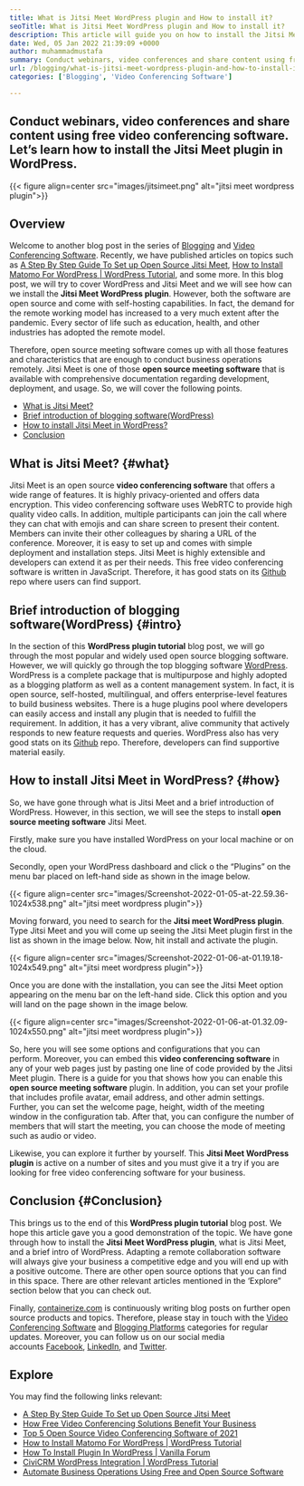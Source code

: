 ```yaml
---
title: What is Jitsi Meet WordPress plugin and How to install it?
seoTitle: What is Jitsi Meet WordPress plugin and How to install it?
description: This article will guide you on how to install the Jitsi Meet WordPress plugin. Jitsi Meet is an open-source video conferencing software with powerful features.
date: Wed, 05 Jan 2022 21:39:09 +0000
author: muhammadmustafa
summary: Conduct webinars, video conferences and share content using free video conferencing software. Let’s learn how to install the Jitsi Meet plugin in WordPress.
url: /blogging/what-is-jitsi-meet-wordpress-plugin-and-how-to-install-it/
categories: ['Blogging', 'Video Conferencing Software']

---
```

## Conduct webinars, video conferences and share content using free video conferencing software. Let’s learn how to install the Jitsi Meet plugin in WordPress.

{{< figure align=center src="images/jitsimeet.png" alt="jitsi meet wordpress plugin">}}  

## Overview

Welcome to another blog post in the series of [Blogging][1] and [Video Conferencing Software][2]. Recently, we have published articles on topics such as [A Step By Step Guide To Set up Open Source Jitsi Meet][3], [How to Install Matomo For WordPress | WordPress Tutorial][4], and some more. In this blog post, we will try to cover WordPress and Jitsi Meet and we will see how can we install the **Jitsi Meet WordPress plugin**. However, both the software are open source and come with self-hosting capabilities. In fact, the demand for the remote working model has increased to a very much extent after the pandemic. Every sector of life such as education, health, and other industries has adopted the remote model. 

Therefore, open source meeting software comes up with all those features and characteristics that are enough to conduct business operations remotely. Jitsi Meet is one of those **open source meeting software** that is available with comprehensive documentation regarding development, deployment, and usage. So, we will cover the following points.

  * [What is Jitsi Meet?][5]
  * [Brief introduction of blogging software(WordPress)][6]
  * [How to install Jitsi Meet in WordPress?][7]
  * [Conclusion][8] 

## What is Jitsi Meet? {#what}

Jitsi Meet is an open source **video conferencing software** that offers a wide range of features. It is highly privacy-oriented and offers data encryption. This video conferencing software uses WebRTC to provide high quality video calls. In addition, multiple participants can join the call where they can chat with emojis and can share screen to present their content. Members can invite their other colleagues by sharing a URL of the conference. Moreover, it is easy to set up and comes with simple deployment and installation steps. Jitsi Meet is highly extensible and developers can extend it as per their needs. This free video conferencing software is written in JavaScript. Therefore, it has good stats on its [Github][9] repo where users can find support. 

## Brief introduction of blogging software(WordPress) {#intro}

In the section of this **WordPress plugin tutorial** blog post, we will go through the most popular and widely used open source blogging software. However, we will quickly go through the top blogging software [WordPress][10]. WordPress is a complete package that is multipurpose and highly adopted as a blogging platform as well as a content management system. In fact, it is open source, self-hosted, multilingual, and offers enterprise-level features to build business websites. There is a huge plugins pool where developers can easily access and install any plugin that is needed to fulfill the requirement. In addition, it has a very vibrant, alive community that actively responds to new feature requests and queries. WordPress also has very good stats on its [Github][11] repo. Therefore, developers can find supportive material easily. 

## How to install Jitsi Meet in WordPress? {#how}

So, we have gone through what is Jitsi Meet and a brief introduction of WordPress. However, in this section, we will see the steps to install **open source meeting software** Jitsi Meet. 

Firstly, make sure you have installed WordPress on your local machine or on the cloud. 

Secondly, open your WordPress dashboard and click o the “Plugins” on the menu bar placed on left-hand side as shown in the image below.

{{< figure align=center src="images/Screenshot-2022-01-05-at-22.59.36-1024x538.png" alt="jitsi meet wordpress plugin">}}  

Moving forward, you need to search for the **Jitsi meet WordPress plugin**. Type Jitsi Meet and you will come up seeing the Jitsi Meet plugin first in the list as shown in the image below. Now, hit install and activate the plugin. 

{{< figure align=center src="images/Screenshot-2022-01-06-at-01.19.18-1024x549.png" alt="jitsi meet wordpress plugin">}}  

Once you are done with the installation, you can see the Jitsi Meet option appearing on the menu bar on the left-hand side. Click this option and you will land on the page shown in the image below. 

{{< figure align=center src="images/Screenshot-2022-01-06-at-01.32.09-1024x550.png" alt="jitsi meet wordpress plugin">}}  

So, here you will see some options and configurations that you can perform. Moreover, you can embed this **video conferencing software** in any of your web pages just by pasting one line of code provided by the Jitsi Meet plugin. There is a guide for you that shows how you can enable this **open source meeting software** plugin. In addition, you can set your profile that includes profile avatar, email address, and other admin settings. Further, you can set the welcome page, height, width of the meeting window in the configuration tab. After that, you can configure the number of members that will start the meeting, you can choose the mode of meeting such as audio or video. 

Likewise, you can explore it further by yourself. This **Jitsi Meet WordPress plugin** is active on a number of sites and you must give it a try if you are looking for free video conferencing software for your business.

## Conclusion {#Conclusion}

This brings us to the end of this **WordPress plugin tutorial** blog post. We hope this article gave you a good demonstration of the topic. We have gone through how to install the **Jitsi Meet WordPress plugin**, what is Jitsi Meet, and a brief intro of WordPress. Adapting a remote collaboration software will always give your business a competitive edge and you will end up with a positive outcome. There are other open source options that you can find in this space. There are other relevant articles mentioned in the ‘Explore” section below that you can check out. 

Finally, [containerize.com][12] is continuously writing blog posts on further open source products and topics. Therefore, please stay in touch with the [Video Conferencing Software][13] and [Blogging Platforms][14] categories for regular updates. Moreover, you can follow us on our social media accounts [Facebook][15], [LinkedIn][16], and [Twitter][17].

## Explore

You may find the following links relevant:

  * [A Step By Step Guide To Set up Open Source Jitsi Meet][3]
  * [How Free Video Conferencing Solutions Benefit Your Business][18]
  * [Top 5 Open Source Video Conferencing Software of 2021][19]
  * [How to Install Matomo For WordPress | WordPress Tutorial][20]
  * [How To Install Plugin In WordPress | Vanilla Forum][21]
  * [CiviCRM WordPress Integration | WordPress Tutorial][22]
  * [Automate Business Operations Using Free and Open Source Software][23]

 [1]: https://blog.containerize.com/category/blogging/
 [2]: https://blog.containerize.com/category/video-conferencing-software/
 [3]: https://blog.containerize.com/2020/11/19/how-to-set-up-open-source-jitsi-meet/
 [4]: http://how%20to%20install%20matomo%20for%20wordpress%20%7C%20wordpress%20tutorial/
 [5]: #what
 [6]: #intro
 [7]: #how
 [8]: #Conclusion
 [9]: https://github.com/jitsi/jitsi-meet
 [10]: https://products.containerize.com/blogging/wordpress/
 [11]: https://github.com/wordpress/
 [12]: https://www.containerize.com/
 [13]: https://products.containerize.com/video-conferencing/
 [14]: https://products.containerize.com/blogging/
 [15]: https://web.facebook.com/containerize
 [16]: https://www.linkedin.com/company/containerize/
 [17]: https://twitter.com/containerize_co
 [18]: https://blog.containerize.com/2020/11/13/how-free-video-conferencing-solution-benefits-your-business/
 [19]: https://blog.containerize.com/2021/01/22/top-5-open-source-video-conferencing-software-of-2021/
 [20]: #
 [21]: https://blog.containerize.com/2021/01/13/how-to-a-install-plugin-in-wordpress-vanilla-forum/
 [22]: https://blog.containerize.com/2020/10/13/civicrm-wordpress-integration-wordpress-tutorial/
 [23]: https://blog.containerize.com/2020/08/27/automate-business-operations-using-open-source-software/